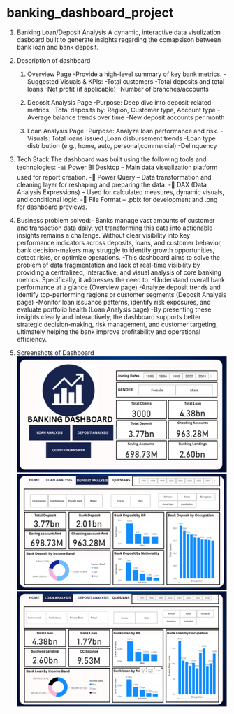 # banking_dashboard_project 
1. Banking Loan/Deposit Analysis
   A dynamic, interactive data visulization  dasboard built to generate insights regarding the comapsison between bank loan and bank deposit.

2. Description of dashboard
   1. Overview Page
     -Provide a high-level summary of key bank metrics.
     -Suggested Visuals & KPIs:
     -Total customers
     -Total deposits and total loans
     -Net profit (if applicable)
     -Number of branches/accounts

   2. Deposit Analysis Page
     -Purpose: Deep dive into deposit-related metrics.
     -Total deposits by: Region, Customer type, Account type
     -Average balance trends over time
     -New deposit accounts per month

   3. Loan Analysis Page
     -Purpose: Analyze loan performance and risk.
     -Visuals: Total loans issued ,Loan disbursement trends
     -Loan type distribution (e.g., home, auto, personal,commercial)
     -Delinquency

3. Tech Stack
 The dashboard was built using the following tools and technologies:
  -📊 Power BI Desktop – Main data visualization platform used for report creation.
  -📂 Power Query – Data transformation and cleaning layer for reshaping and preparing the data.
  -🧠 DAX (Data Analysis Expressions) – Used for calculated measures, dynamic visuals, and conditional logic.
  -📁 File Format – .pbix for development and .png for dashboard previews.

4. Business problem solved:-
   Banks manage vast amounts of customer and transaction data daily, yet transforming this data into actionable insights remains a challenge. Without clear visibility into      key performance indicators across deposits, loans, and customer behavior, bank decision-makers may struggle to identify growth opportunities, detect risks, or optimize       operations.
   -This dashboard aims to solve the problem of data fragmentation and lack of real-time visibility by providing a centralized, interactive, and visual analysis of core          banking metrics. Specifically, it addresses the need to:
   -Understand overall bank performance at a glance (Overview page)
   -Analyze deposit trends and identify top-performing regions or customer segments (Deposit Analysis page)
   -Monitor loan issuance patterns, identify risk exposures, and evaluate portfolio health (Loan Analysis page)
-By presenting these insights clearly and interactively, the dashboard supports better strategic decision-making, risk management, and customer targeting, ultimately helping the bank improve profitability and operational efficiency.

5. Screenshots of Dashboard
   ![Dashboard preview](https://github.com/tushar0215/banking_case-/blob/main/Overview%20Banking%20dashboard.png)
   ![Deposit Analysis](https://github.com/tushar0215/banking_case-/blob/main/Deposit%20analysis.png)
   ![Loan Analysis](https://github.com/tushar0215/banking_case-/blob/main/Bank%20Loan%20Analysis.png)
   
   

   
